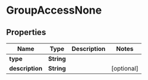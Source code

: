 

# GroupAccessNone


## Properties

| Name | Type | Description | Notes |
|------------ | ------------- | ------------- | -------------|
|**type** | **String** |  |  |
|**description** | **String** |  |  [optional] |



